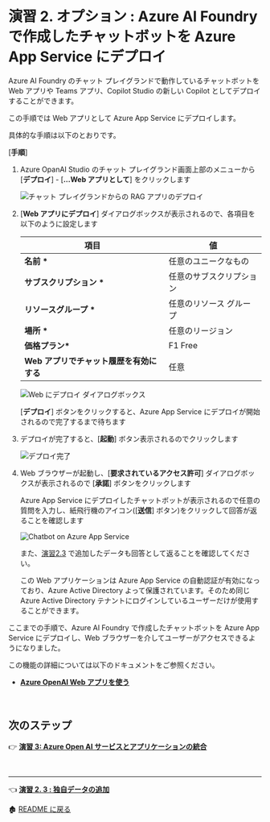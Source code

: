 # 演習 2. オプション : Azure AI Foundry で作成したチャットボットを Azure App Service にデプロイ

Azure AI Foundry のチャット プレイグランドで動作しているチャットボットを Web アプリや Teams アプリ、Copilot Studio の新しい Copilot としてデプロイすることができます。

この手順では Web アプリとして Azure App Service にデプロイします。

具体的な手順は以下のとおりです。

\[**手順**\]

1. Azure OpanAI Studio のチャット プレイグランド画面上部のメニューから \[**デプロイ**\] - \[**...Web アプリとして**\] をクリックします

    ![チャット プレイグランドからの RAG アプリのデプロイ](images/AOAIStudio_ChatPlayGround_Deploy.png)

2. \[**Web アプリにデプロイ**\] ダイアログボックスが表示されるので、各項目を以下のように設定します

    |  項目  |  値  |
    | ---- | ---- |
    |  **名前 \***  |  任意のユニークなもの  |
    |  **サブスクリプション \***  |  任意のサブスクリプション  |
    |  **リソースグループ \***  |  任意のリソース グループ  |
    |  **場所 \***  |  任意のリージョン  |
    |  **価格プラン\***  |  F1 Free  |
    |  **Web アプリでチャット履歴を有効にする**  |  任意  |

    ![Web にデプロイ ダイアログボックス](images/AOAIStudio_DeployWebDialog.png)

     \[**デプロイ**\] ボタンをクリックすると、Azure App Service にデプロイが開始されるので完了するまで待ちます

3. デプロイが完了すると、\[**起動**\] ボタン表示されるのでクリックします

    ![デプロイ完了](images/AOAIStudio_LaunchWebAppButton.png)

4. Web ブラウザーが起動し、\[**要求されているアクセス許可**\] ダイアログボックスが表示されるので \[**承諾**\] ボタンをクリックします

    Azure App Service にデプロイしたチャットボットが表示されるので任意の質問を入力し、紙飛行機のアイコン(\[**送信**\] ボタン)をクリックして回答が返ることを確認します

    ![Chatbot on Azure App Service](images/AOAIStudio_Deployed_appService.png)

    また、[演習2.3](Ex02-3.md#%E3%83%81%E3%83%A3%E3%83%83%E3%83%88-%E3%83%97%E3%83%AC%E3%82%A4%E3%82%B0%E3%83%A9%E3%83%B3%E3%83%89%E7%94%BB%E9%9D%A2%E3%81%8B%E3%82%89%E7%8B%AC%E8%87%AA%E3%81%AE%E3%83%87%E3%83%BC%E3%82%BF%E3%82%92%E8%BF%BD%E5%8A%A0%E3%81%99%E3%82%8B) で追加したデータも回答として返ることを確認してください。
    
    この Web アプリケーションは Azure App Service の自動認証が有効になっており、Azure Active Directory よって保護されています。そのため同じ Azure Active Directory テナントにログインしているユーザーだけが使用することができます。

ここまでの手順で、Azure AI Foundry で作成したチャットボットを Azure App Service にデプロイし、Web ブラウザーを介してユーザーがアクセスできるようになりました。

この機能の詳細については以下のドキュメントをご参照ください。

* [**Azure OpenAI Web アプリを使う**](https://learn.microsoft.com/ja-jp/azure/ai-services/openai/how-to/use-web-app)

<br>

## 次のステップ

👉 [**演習 3: Azure Open AI サービスとアプリケーションの統合**](Ex03-0.md)

<br>

<hr>

👈 [**演習 2. 3 : 独自データの追加**](Ex02-3.md)

🏚️ [README に戻る](README.md)
